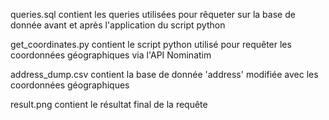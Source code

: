 queries.sql contient les queries utilisées pour rêqueter sur la base de donnée avant et après l'application du script python

get_coordinates.py contient le script python utilisé pour requêter les coordonnées géographiques via l'API Nominatim 

address_dump.csv contient la base de donnée 'address' modifiée avec les coordonnées géographiques

result.png contient le résultat final de la requête
